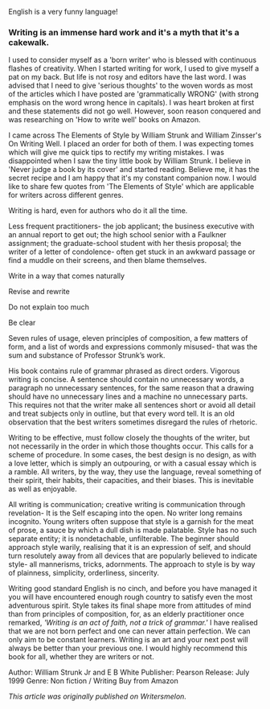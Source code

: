 English is a very funny language!

### Writing is an immense hard work and it's a myth that it's a cakewalk. ### 

I used to consider myself as a 'born writer' who is blessed with continuous flashes of creativity. When I started writing for work, I used to give myself a pat on my back. But life is not rosy and editors have the last word. I was advised that I need to give 'serious thoughts' to the woven words as most of the articles which I have posted are 'grammatically WRONG' (with strong emphasis on the word wrong hence in capitals). I was heart broken at first and these statements did not go well. However, soon reason conquered and was researching on 'How to write well' books on Amazon. 

I came across The Elements of Style by William Strunk and William Zinsser's On Writing Well. I placed an order for both of them. I was expecting tomes which will give me quick tips to rectify my writing mistakes. I was disappointed when I saw the tiny little book by William Strunk. I believe in 'Never judge a book by its cover' and started reading. Believe me, it has the secret recipe and I am happy that it's my constant companion now. I would like to share few quotes from 'The Elements of Style' which are applicable for writers across different genres. 

Writing is hard, even for authors who do it all the time. 

Less frequent practitioners- the job applicant; the business executive with an annual report to get out; the high school senior with a Faulkner assignment; the graduate-school student with her thesis proposal; the writer of a letter of condolence- often get stuck in an awkward passage or find a muddle on their screens, and then blame themselves. 

Write in a way that comes naturally 

Revise and rewrite 

Do not explain too much 

Be clear 

Seven rules of usage, eleven principles of composition, a few matters of form, and a list of words and expressions commonly misused- that was the sum and substance of Professor Strunk’s work. 

His book contains rule of grammar phrased as direct orders. Vigorous writing is concise. A sentence should contain no unnecessary words, a paragraph no unnecessary sentences, for the same reason that a drawing should have no unnecessary lines and a machine no unnecessary parts. This requires not that the writer make all sentences short or avoid all detail and treat subjects only in outline, but that every word tell. It is an old observation that the best writers sometimes disregard the rules of rhetoric. 

Writing to be effective, must follow closely the thoughts of the writer, but not necessarily in the order in which those thoughts occur. This calls for a scheme of procedure. In some cases, the best design is no design, as with a love letter, which is simply an outpouring, or with a casual essay which is a ramble. All writers, by the way, they use the language, reveal something of their spirit, their habits, their capacities, and their biases. This is inevitable as well as enjoyable. 

All writing is communication; creative writing is communication through revelation- It is the Self escaping into the open. No writer long remains incognito. Young writers often suppose that style is a garnish for the meat of prose, a sauce by which a dull dish is made palatable. Style has no such separate entity; it is nondetachable, unfilterable. The beginner should approach style warily, realising that it is an expression of self, and should turn resolutely away from all devices that are popularly believed to indicate style- all mannerisms, tricks, adornments. The approach to style is by way of plainness, simplicity, orderliness, sincerity. 

Writing good standard English is no cinch, and before you have managed it you will have encountered enough rough country to satisfy even the most adventurous spirit. Style takes its final shape more from attitudes of mind than from principles of composition, for, as an elderly practitioner once remarked, *'Writing is an act of faith, not a trick of grammar.'* I have realised that we are not born perfect and one can never attain perfection. We can only aim to be constant learners. Writing is an art and your next post will always be better than your previous one. I would highly recommend this book for all, whether they are writers or not. 

Author: William Strunk Jr and E B White Publisher: Pearson Release: July 1999 Genre: Non fiction / Writing Buy from Amazon

*This article was originally published on Writersmelon.*
